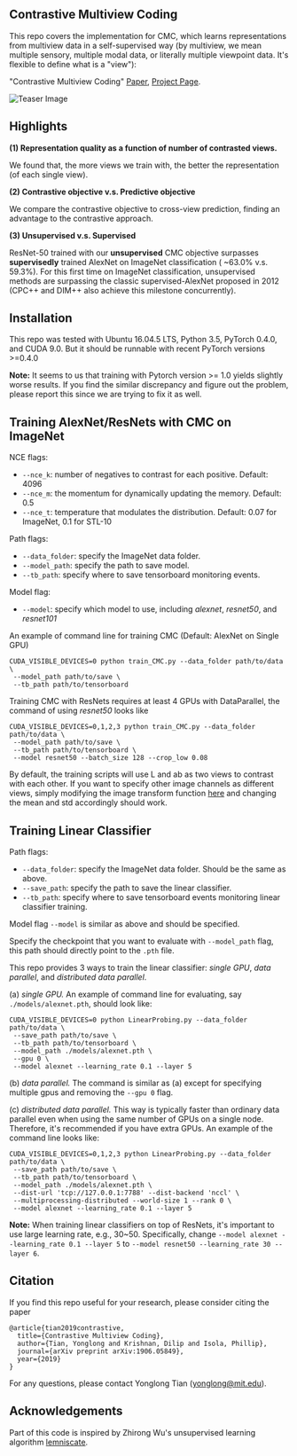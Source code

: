 
## Contrastive Multiview Coding

This repo covers the implementation for CMC, which learns representations from multiview data in a self-supervised way (by multiview, we mean multiple sensory, multiple modal data, or literally multiple viewpoint data. It's flexible to define what is a "view"):

"Contrastive Multiview Coding" [Paper](http://arxiv.org/abs/1906.05849), [Project Page](http://hobbitlong.github.io/CMC/).

![Teaser Image](http://hobbitlong.github.io/CMC/CMC_files/teaser.jpg)

## Highlights

**(1) Representation quality as a function of number of contrasted views.** 

We found that, the more views we train with, the better the representation (of each single view).

**(2) Contrastive objective v.s. Predictive objective**

We compare the contrastive objective to cross-view prediction, finding an advantage to the contrastive approach.

**(3) Unsupervised v.s. Supervised**

ResNet-50 trained with our **unsupervised** CMC objective surpasses **supervisedly** trained AlexNet on ImageNet classification ( ~63.0% v.s. 59.3%). For this first time on ImageNet classification, unsupervised methods are surpassing the classic supervised-AlexNet proposed in 2012 (CPC++ and DIM++ also achieve this milestone concurrently).

## Installation

This repo was tested with Ubuntu 16.04.5 LTS, Python 3.5, PyTorch 0.4.0, and CUDA 9.0. But it should be runnable with recent PyTorch versions >=0.4.0

**Note:** It seems to us that training with Pytorch version >= 1.0 yields slightly worse results. If you find the similar discrepancy and figure out the problem, please report this since we are trying to fix it as well.

## Training AlexNet/ResNets with CMC on ImageNet

NCE flags:
- `--nce_k`: number of negatives to contrast for each positive. Default: 4096
- `--nce_m`: the momentum for dynamically updating the memory. Default: 0.5
- `--nce_t`: temperature that modulates the distribution. Default: 0.07 for ImageNet, 0.1 for STL-10

Path flags:
- `--data_folder`: specify the ImageNet data folder.
- `--model_path`: specify the path to save model.
- `--tb_path`: specify where to save tensorboard monitoring events.

Model flag:
- `--model`: specify which model to use, including *alexnet*, *resnet50*, and *resnet101*

An example of command line for training CMC (Default: AlexNet on Single GPU)
```
CUDA_VISIBLE_DEVICES=0 python train_CMC.py --data_folder path/to/data \
 --model_path path/to/save \
 --tb_path path/to/tensorboard
```

Training CMC with ResNets requires at least 4 GPUs with DataParallel, the command of using *resnet50* looks like
```
CUDA_VISIBLE_DEVICES=0,1,2,3 python train_CMC.py --data_folder path/to/data \
 --model_path path/to/save \
 --tb_path path/to/tensorboard \
 --model resnet50 --batch_size 128 --crop_low 0.08
```

By default, the training scripts will use L and ab as two views to contrast with each other. If you want to specify other image channels as different views, simply modifying the image transform function [here](https://github.com/HobbitLong/CMC/blob/master/train_CMC.py#L101) and changing the mean and std accordingly should work.

## Training Linear Classifier

Path flags:
- `--data_folder`: specify the ImageNet data folder. Should be the same as above.
- `--save_path`: specify the path to save the linear classifier.
- `--tb_path`: specify where to save tensorboard events monitoring linear classifier training.

Model flag `--model` is similar as above and should be specified.

Specify the checkpoint that you want to evaluate with `--model_path` flag, this path should directly point to the `.pth` file.

This repo provides 3 ways to train the linear classifier: *single GPU*, *data parallel*, and *distributed data parallel*.

(a) *single GPU.*
An example of command line for evaluating, say `./models/alexnet.pth`, should look like:
```
CUDA_VISIBLE_DEVICES=0 python LinearProbing.py --data_folder path/to/data \
 --save_path path/to/save \
 --tb_path path/to/tensorboard \
 --model_path ./models/alexnet.pth \
 --gpu 0 \
 --model alexnet --learning_rate 0.1 --layer 5
```
(b) *data parallel.*
The command is similar as (a) except for specifying multiple gpus and removing the `--gpu 0` flag.

(c) *distributed data parallel.*
This way is typically faster than ordinary data parallel even when using the same number of GPUs on a single node. Therefore, it's recommended if you have extra GPUs. An example of the command line looks like:
```
CUDA_VISIBLE_DEVICES=0,1,2,3 python LinearProbing.py --data_folder path/to/data \
 --save_path path/to/save \
 --tb_path path/to/tensorboard \
 --model_path ./models/alexnet.pth \
 --dist-url 'tcp://127.0.0.1:7788' --dist-backend 'nccl' \
 --multiprocessing-distributed --world-size 1 --rank 0 \
 --model alexnet --learning_rate 0.1 --layer 5
```

**Note:** When training linear classifiers on top of ResNets, it's important to use large learning rate, e.g., 30~50. Specifically, change `--model alexnet --learning_rate 0.1 --layer 5` to `--model resnet50 --learning_rate 30 --layer 6`.

<!--
## Results
**ImageNet**: we tabulate the top-1 accuracy (%) of linear probing for different networks trained with CMC on imagenet classification. We also include the supervised AlexNet accuracy for comparison.
|          |Unpervised AlexNet | Unpervised ResNet-50 | Unpervised ResNet-101  | Supervised AlexNet |
|----------|:----:|:---:|:---:|:---:|
| Top-1 | 42.6 | ~63 | ~64  | 59.3|
-->

## Citation

If you find this repo useful for your research, please consider citing the paper

```
@article{tian2019contrastive,
  title={Contrastive Multiview Coding},
  author={Tian, Yonglong and Krishnan, Dilip and Isola, Phillip},
  journal={arXiv preprint arXiv:1906.05849},
  year={2019}
}
```
For any questions, please contact Yonglong Tian (yonglong@mit.edu).

## Acknowledgements

Part of this code is inspired by Zhirong Wu's unsupervised learning algorithm [lemniscate](https://github.com/zhirongw/lemniscate.pytorch).
